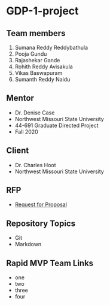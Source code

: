 # GDP-1-project

## Team members
1. Sumana Reddy Reddybathula
2. Pooja Gundu
3. Rajashekar Gande
4. Rohith Reddy Avisakula
5. Vikas Baswapuram
6. Sumanth Reddy Naidu

## Mentor
- Dr. Denise Case
- Northwest Missouri State University
- 44-691 Graduate Directed Project 
- Fall 2020

## Client

- Dr. Charles Hoot
- Northwest Missouri State University

## RFP

- [Request for Proposal](https://github.com/denisecase/rfp-hunt/blob/master/rfp-hunt.md)

## Repository Topics

- Git
- Markdown

## Rapid MVP Team Links

- one
- two
- three
- four

